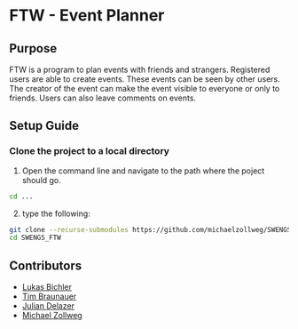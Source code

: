 # FTW - Event Planner


## Purpose
FTW is a program to plan events with friends and strangers. Registered users are able to create events. These events can be seen by other users. The creator of the event can make the event visible to everyone or only to friends.
Users can also leave comments on events.


## Setup Guide

### Clone the project to a local directory

1. Open the command line and navigate to the path where the poject should go.
```bash
cd ...
```

2. type the following:

```bash
git clone --recurse-submodules https://github.com/michaelzollweg/SWENGS_FTW.git
cd SWENGS_FTW
```


## Contributors

* [Lukas Bichler](https://github.com/MasterofBisaster)
* [Tim Braunauer](https://github.com/Urb4nOutl4w)
* [Julian Delazer](https://github.com/Delazerj)
* [Michael Zollweg](https://github.com/michaelzollweg)

